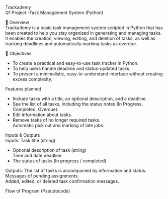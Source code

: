Trackademy  
Q1 Project -Task Management System (Python) 

 📖 Overview  
Trackademy is a basic task management system scripted in Python that has been created to help you stay organized in generating and managing tasks.  
It enables the creation, viewing, editing, and deletion of tasks, as well as tracking deadlines and automatically marking tasks as overdue.    

🎯 Objectives  
- To create a practical and easy-to-use task tracker in Python.  
- To help users handle deadline and status-updated tasks.  
- To present a minimalistic, easy-to-understand interface without creating excess complexity.  

 Features planned  
- Include tasks with a title, an optional description, and a deadline.  
- See the list of all tasks, including the status notes (In Progress, Completed, Overdue).  
- Edit information about tasks.  
- Remove tasks of no longer required tasks.  
Automatic pick out and marking of late jobs.  

 Inputs &  Outputs  
Inputs:
Task title (string)  
- Optional description of task (string)  
Time and date deadline  
- The status of tasks (In progress / completed)  

Outputs:
The list of tasks is accompanied by information and status.  
Messages of pending assignments.  
Added, edited, or deleted task confirmation messages.  

Flow of Program (Pseudocode)  
